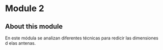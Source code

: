 # Module 2

## About this module
En este módula se analizan diferentes técnicas para redicir las dimensiones d elas antenas.
